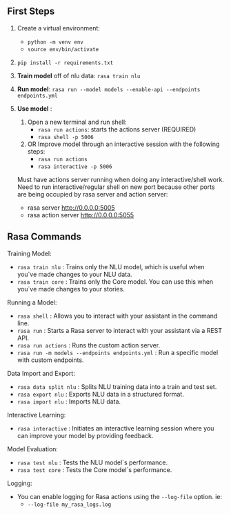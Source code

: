 ## First Steps
1. Create a virtual environment:
    - `python -m venv env` <!-- if you don't have one -->
    - `source env/bin/activate`
2. `pip install -r requirements.txt`
3. <b>Train model</b> off of nlu data: `rasa train nlu`
4. <b>Run model</b>: `rasa run --model models --enable-api --endpoints endpoints.yml`
    <!-- The above will keep a basic model running -->
5. <b>Use model</b> :
    1. Open a new terminal and run shell:
        - `rasa run actions`: starts the actions server (REQUIRED)
            <!-- You may run this if there are no models running -->
        - `rasa shell -p 5006`
    2. OR Improve model through an interactive session with the following steps:
        - `rasa run actions`
            <!-- You may run this if there are no models running -->
        - `rasa interactive -p 5006`

    Must have actions server running when doing any interactive/shell work.
    Need to run interactive/regular shell on new port because other ports are being occupied by rasa server and action server:
    - rasa server http://0.0.0.0:5005
    - rasa action server http://0.0.0.0:5055

## Rasa Commands

Training Model:
- `rasa train nlu` : Trains only the NLU model, which is useful when you`ve made changes to your NLU data.
- `rasa train core` : Trains only the Core model. You can use this when you`ve made changes to your stories.

Running a Model:
- `rasa shell` : Allows you to interact with your assistant in the command line.
- `rasa run` : Starts a Rasa server to interact with your assistant via a REST API.
- `rasa run actions` : Runs the custom action server.
- `rasa run -m models --endpoints endpoints.yml` : Run a specific model with custom endpoints.

Data Import and Export:
- `rasa data split nlu` : Splits NLU training data into a train and test set.
- `rasa export nlu` : Exports NLU data in a structured format.
- `rasa import nlu` : Imports NLU data.

Interactive Learning:
- `rasa interactive` : Initiates an interactive learning session where you can improve your model by providing feedback.

Model Evaluation:
- `rasa test nlu` : Tests the NLU model`s performance.
- `rasa test core` : Tests the Core model`s performance.

Logging:
- You can enable logging for Rasa actions using the `--log-file` option. ie:
  - `--log-file my_rasa_logs.log`
